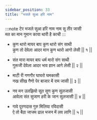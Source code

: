 ```yaml
---
sidebar_position: 33
title: "भजले सुआ हरि नाम"
---
```


:::note टेर
भजले सुआ हरि नाम नाम सु तीर जासी <br/>
मत का मान गुमान काया थारी है काची
:::

- कुण थारो मायर बाप कुण थारो संग साथी <br/>
  कुण तो देवेला आदर मान कुण थारो आगो लेसी || १ ||

- संत मारा मायर बाप धर्म मारो संग साथी <br/>
  गुरूजी देवेला आदर भाव ज्ञान आगे लेसी || २ ||

- माटी री गणगौर घाघरो घमकासी <br/>
  नख सीख गैणो पेर बाजार में राम जासी || ३ ||

- नव मन उलझियो सूत सुण कुण सुलजासी <br/>
  आवेला संत सुजाण हरी के जान सुलजासी || ४ ||

- गावे पूरणदास गुरु मिलिया रविदासी <br/>
  ऐ तो बैठा जाजम ढाल भजन में लव लागि || ५ ||
